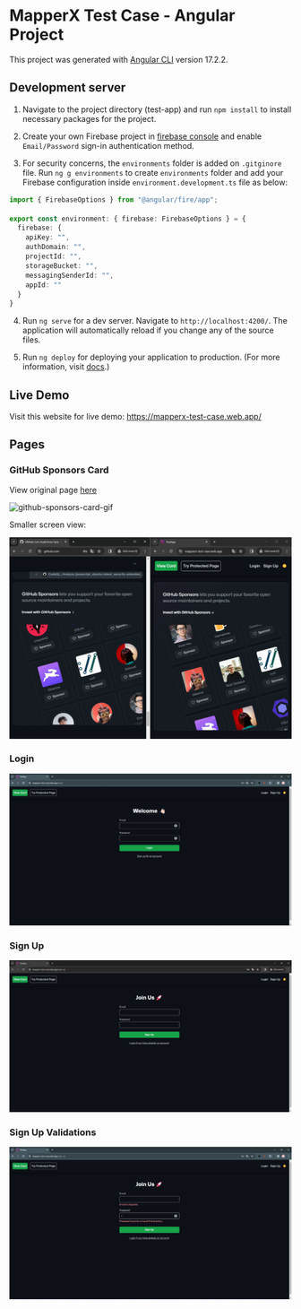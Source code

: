# MapperX Test Case - Angular Project

This project was generated with [Angular CLI](https://github.com/angular/angular-cli) version 17.2.2.

## Development server

1. Navigate to the project directory (test-app) and run `npm install` to install necessary packages for the project.

2. Create your own Firebase project in [firebase console](https://console.firebase.google.com) and enable `Email/Password` sign-in authentication method.

3. For security concerns, the `environments` folder is added on `.gitginore` file. Run `ng g environments` to create `environments` folder and add your Firebase configuration inside `environment.development.ts` file as below:

```typescript
import { FirebaseOptions } from "@angular/fire/app";

export const environment: { firebase: FirebaseOptions } = {
  firebase: {
    apiKey: "",
    authDomain: "",
    projectId: "",
    storageBucket: "",
    messagingSenderId: "",
    appId: ""
  }
}
```

4. Run `ng serve` for a dev server. Navigate to `http://localhost:4200/`. The application will automatically reload if you change any of the source files.

5. Run `ng deploy` for deploying your application to production. (For more information, visit [docs](https://angular.io/cli/deploy).)

## Live Demo
Visit this website for live demo: https://mapperx-test-case.web.app/

## Pages

### GitHub Sponsors Card 
View original page [here](https://github.com/#:~:text=out%20pull%20requests-,GitHub,-Sponsors%20lets%20you)

![github-sponsors-card-gif](https://github.com/snnehir/MapperXTestCase/blob/master/readme-images/github-sponsors-card.gif)

Smaller screen view:

![card-comparison-img](https://github.com/snnehir/MapperXTestCase/blob/master/readme-images/card-comparison.png)


### Login
![login-img](https://github.com/snnehir/MapperXTestCase/blob/master/readme-images/login.jpg)


### Sign Up
![sign-up-img](https://github.com/snnehir/MapperXTestCase/blob/master/readme-images/sign-up.jpg)

### Sign Up Validations
![sign-up-validations-img](https://github.com/snnehir/MapperXTestCase/blob/master/readme-images/sign-up-validations.jpg)

